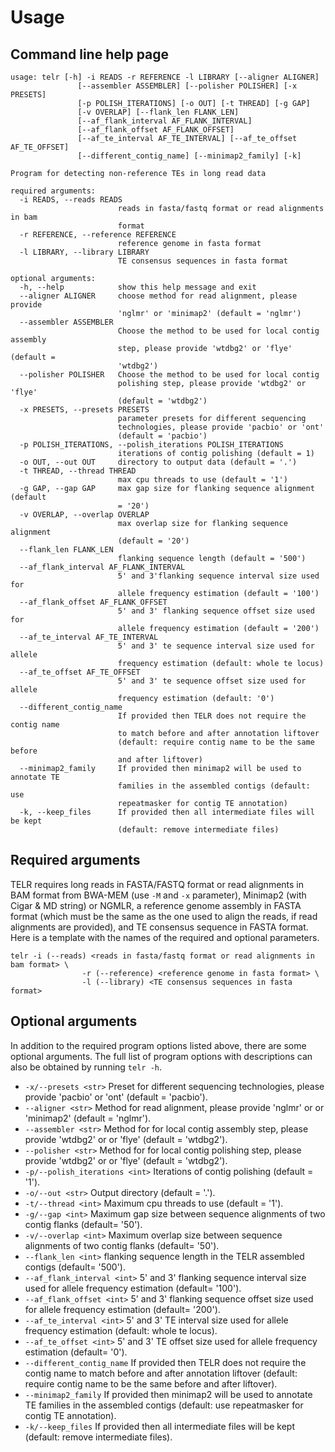 # Usage
## Command line help page
```
usage: telr [-h] -i READS -r REFERENCE -l LIBRARY [--aligner ALIGNER]
               [--assembler ASSEMBLER] [--polisher POLISHER] [-x PRESETS]
               [-p POLISH_ITERATIONS] [-o OUT] [-t THREAD] [-g GAP]
               [-v OVERLAP] [--flank_len FLANK_LEN]
               [--af_flank_interval AF_FLANK_INTERVAL]
               [--af_flank_offset AF_FLANK_OFFSET]
               [--af_te_interval AF_TE_INTERVAL] [--af_te_offset AF_TE_OFFSET]
               [--different_contig_name] [--minimap2_family] [-k]

Program for detecting non-reference TEs in long read data

required arguments:
  -i READS, --reads READS
                        reads in fasta/fastq format or read alignments in bam
                        format
  -r REFERENCE, --reference REFERENCE
                        reference genome in fasta format
  -l LIBRARY, --library LIBRARY
                        TE consensus sequences in fasta format

optional arguments:
  -h, --help            show this help message and exit
  --aligner ALIGNER     choose method for read alignment, please provide
                        'nglmr' or 'minimap2' (default = 'nglmr')
  --assembler ASSEMBLER
                        Choose the method to be used for local contig assembly
                        step, please provide 'wtdbg2' or 'flye' (default =
                        'wtdbg2')
  --polisher POLISHER   Choose the method to be used for local contig
                        polishing step, please provide 'wtdbg2' or 'flye'
                        (default = 'wtdbg2')
  -x PRESETS, --presets PRESETS
                        parameter presets for different sequencing
                        technologies, please provide 'pacbio' or 'ont'
                        (default = 'pacbio')
  -p POLISH_ITERATIONS, --polish_iterations POLISH_ITERATIONS
                        iterations of contig polishing (default = 1)
  -o OUT, --out OUT     directory to output data (default = '.')
  -t THREAD, --thread THREAD
                        max cpu threads to use (default = '1')
  -g GAP, --gap GAP     max gap size for flanking sequence alignment (default
                        = '20')
  -v OVERLAP, --overlap OVERLAP
                        max overlap size for flanking sequence alignment
                        (default = '20')
  --flank_len FLANK_LEN
                        flanking sequence length (default = '500')
  --af_flank_interval AF_FLANK_INTERVAL
                        5' and 3'flanking sequence interval size used for
                        allele frequency estimation (default = '100')
  --af_flank_offset AF_FLANK_OFFSET
                        5' and 3' flanking sequence offset size used for
                        allele frequency estimation (default = '200')
  --af_te_interval AF_TE_INTERVAL
                        5' and 3' te sequence interval size used for allele
                        frequency estimation (default: whole te locus)
  --af_te_offset AF_TE_OFFSET
                        5' and 3' te sequence offset size used for allele
                        frequency estimation (default: '0')
  --different_contig_name
                        If provided then TELR does not require the contig name
                        to match before and after annotation liftover
                        (default: require contig name to be the same before
                        and after liftover)
  --minimap2_family     If provided then minimap2 will be used to annotate TE
                        families in the assembled contigs (default: use
                        repeatmasker for contig TE annotation)
  -k, --keep_files      If provided then all intermediate files will be kept
                        (default: remove intermediate files)
```

## Required arguments
TELR requires long reads in FASTA/FASTQ format or read alignments in BAM format from BWA-MEM (use `-M` and `-x` parameter), Minimap2 (with Cigar & MD string) or NGMLR, a reference genome assembly in FASTA format (which must be the same as the one used to align the reads, if read alignments are provided), and TE consensus sequence in FASTA format. Here is a template with the names of the required and optional parameters.
```
telr -i (--reads) <reads in fasta/fastq format or read alignments in bam format> \
                -r (--reference) <reference genome in fasta format> \
                -l (--library) <TE consensus sequences in fasta format>
```

## Optional arguments
In addition to the required program options listed above, there are some optional arguments. The full list of program options with descriptions can also be obtained by running `telr -h`.
- `-x/--presets <str>` Preset for different sequencing technologies, please provide 'pacbio' or 'ont' (default = 'pacbio').
- `--aligner <str>` Method for read alignment, please provide 'nglmr' or or 'minimap2' (default = 'nglmr').
- `--assembler <str>` Method for for local contig assembly step, please provide 'wtdbg2' or or 'flye' (default = 'wtdbg2').
- `--polisher <str>` Method for for local contig polishing step, please provide 'wtdbg2' or or 'flye' (default = 'wtdbg2').
- `-p/--polish_iterations <int>` Iterations of contig polishing (default = '1').
- `-o/--out <str>` Output directory (default = '.').
- `-t/--thread <int>` Maximum cpu threads to use (default = '1').
- `-g/--gap <int>` Maximum gap size between sequence alignments of two contig flanks (default= '50').
- `-v/--overlap <int>` Maximum overlap size between sequence alignments of two contig flanks (default= '50').
- `--flank_len <int>` flanking sequence length in the TELR assembled contigs (default= '500').
- `--af_flank_interval <int>` 5' and 3' flanking sequence interval size used for allele frequency estimation (default= '100').
- `--af_flank_offset <int>` 5' and 3' flanking sequence offset size used for allele frequency estimation (default= '200').
- `--af_te_interval <int>` 5' and 3' TE interval size used for allele frequency estimation (default: whole te locus).
- `--af_te_offset <int>` 5' and 3' TE offset size used for allele frequency estimation (default= '0').
- `--different_contig_name` If provided then TELR does not require the contig name to match before and after annotation liftover (default: require contig name to be the same before and after liftover).
- `--minimap2_family` If provided then minimap2 will be used to annotate TE families in the assembled contigs (default: use repeatmasker for contig TE annotation).
- `-k/--keep_files` If provided then all intermediate files will be kept (default: remove intermediate files).
